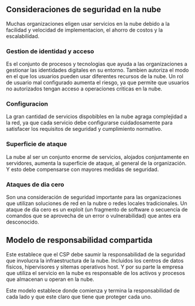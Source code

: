 ## Consideraciones de seguridad en la nube

Muchas organizaciones eligen usar servicios en la nube debido a la facilidad y velocidad de implementacion, el ahorro de costos y la escalabilidad. 

### Gestion de identidad y acceso

Es el conjunto de procesos y tecnologias que ayuda a las organizaciones a gestionar las identidades digitales en su entorno. Tambien autoriza el modo en el que los usuarios pueden usar diferentes recursos de la nube. Un rol de usuario mal configurado aumenta el riesgo, ya que permite que usuarios no autorizados tengan acceso a operaciones criticas en la nube. 

### Configuracion

La gran cantidad de servicios dispobibles en la nube agraga complejidad a la red, ya que cada servicio debe configurarse cuidadosamente para satisfacer los requisitos de seguridad y cumplimiento normativo. 

### Superficie de ataque

La nube al ser un conjunto enorme de servicios, alojados conjuntamente en servidores, aumenta la superficie de ataque, al general de la organización. Y esto debe compensarse con mayores medidas de seguridad. 

### Ataques de dia cero

Son una consideración de seguridad importante para las organizaciones que utilizan soluciones de red en la nubre o redes locales tradicionales. Un ataque de dia cero es un exploit (un fragmento de software o secuencia de comandos que se aprovecha de un error o vulnerabilidad) que antes era desconocido. 

## Modelo de responsabilidad compartida

Este establece que el CSP debe saumir la responsabilidad de la seguridad que involucra la infraestructura de la nube. Incluidos los centros de datos fisicos, hipervisores y sitemas operativos host. Y por su parte la empresa que utiliza el servicio en la nube es responsable de los activos y procesos que almacenan u operan en la nube. 

Este modelo establece donde comienza y termina la responsabilidad de cada lado y que este claro que tiene que proteger cada uno. 
